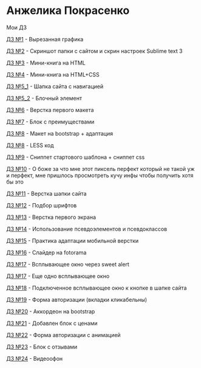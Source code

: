 # Анжелика Покрасенко
Мои ДЗ

[ДЗ №1](https://yadi.sk/d/kmMWkc9Z3Id8yQ) - Вырезанная графика

[ДЗ №2](https://github.com/angienitt/angienitt.github.io/tree/master/lesson_2) - Скриншот папки с сайтом и скрин настроек Sublime text 3

[ДЗ №3](https://codepen.io/angienitt/pen/vYBppYJ) - Мини-книга на HTML

[ДЗ №4](https://codepen.io/angienitt/pen/gOYoZNq) - Мини-книга на HTML+CSS

[ДЗ №5_1](https://codepen.io/angienitt/pen/BaBYJPG) - Шапка сайта с навигацией

[ДЗ №5_2](https://codepen.io/angienitt/pen/MWgQrda) - Блочный элемент

[ДЗ №6](https://yadi.sk/d/PhahQlwDXVvDPA) - Верстка первого макета

[ДЗ №7](https://angienitt.github.io/lesson_8/src/) - Блок с преимуществами

[ДЗ №8](https://angienitt.github.io/lesson_9/src/) - Макет на bootstrap + адаптация

[ДЗ №8](https://github.com/angienitt/angienitt.github.io/blob/master/main.less) - LESS код

[ДЗ №9](https://github.com/angienitt/angienitt.github.io/tree/master/lesson_11) - Сниппет стартового шаблона + сниппет css

[ДЗ №10](https://angienitt.github.io/pixperfect/src/) - О боже за что мне этот пиксель перфект который не такой уж и перфект, мне пришлось просмотреть кучу инфы чтобы получить хотя бы это

[ДЗ №11](https://angienitt.github.io/project/src/) - Верстка шапки сайта

[ДЗ №12](https://angienitt.github.io/lesson_14/src/) - Подбор шрифтов

[ДЗ №13](https://angienitt.github.io/my_site/src/) - Верстка первого экрана

[ДЗ №14](https://angienitt.github.io/hover/index.html) - Использование псевдоэлементов и псевдоклассов

[ДЗ №15](https://angienitt.github.io/mobile/src/index.html) - Практика адаптации мобильной верстки

[ДЗ №16](https://angienitt.github.io/slider/src/) - Слайдер на fotorama

[ДЗ №17](https://angienitt.github.io/sweet%20alert/src/index.html) - Всплывающее окно через sweet alert

[ДЗ №17](https://angienitt.github.io/modal-window/src/) - Еще одно всплывающее окно

[ДЗ №18](https://angienitt.github.io/popup/src/) - Подключенное всплывающее окно к кнопке в шапке сайта

[ДЗ №19](https://angienitt.github.io/tabs/src/index.html) - Форма авторизации (вкладки кликабельны)

[ДЗ №20](https://angienitt.github.io/accordion/src/) - Аккордеон на bootstrap

[ДЗ №21](https://angienitt.github.io/price-block/src/) - Добавлен блок с ценами

[ДЗ №22](https://angienitt.github.io/form_anim/src/index.html) - Форма авторизации с анимацией

[ДЗ №23](https://angienitt.github.io/reviews/src/) - Блок с отзывами

[ДЗ №24](https://angienitt.github.io/video-bg/src/index.html) - Видеоофон
